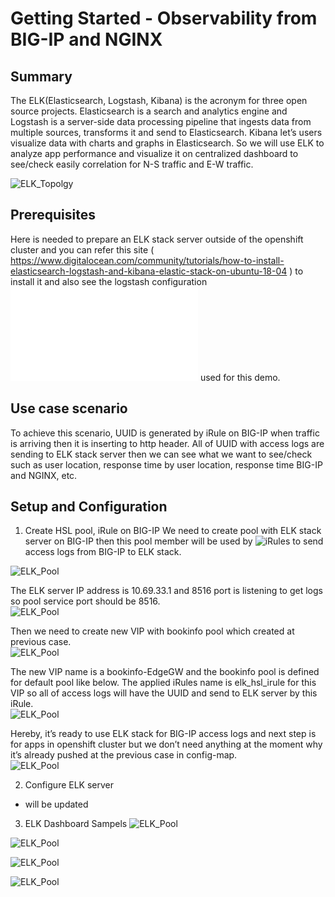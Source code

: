 # Getting Started - Observability from BIG-IP and NGINX
## Summary
The ELK(Elasticsearch, Logstash, Kibana) is the acronym for three open source projects. 
Elasticsearch is a search and analytics engine and Logstash is a server-side data processing pipeline that ingests data from multiple sources, transforms it and send to Elasticsearch.
Kibana let’s users visualize data with charts and graphs in Elasticsearch.
So we will use ELK to analyze app performance and visualize it on centralized dashboard to see/check easily correlation for N-S traffic and E-W traffic.<br>

![ELK_Topolgy](images/elk_topology.png)<br>


## Prerequisites
Here is needed to prepare an ELK stack server outside of the openshift cluster and you can refer this site ( https://www.digitalocean.com/community/tutorials/how-to-install-elasticsearch-logstash-and-kibana-elastic-stack-on-ubuntu-18-04 ) to install it and also see the logstash configuration ![file](./logstash.conf) used for this demo.


## Use case scenario
To achieve this scenario, UUID is generated by iRule on BIG-IP when traffic is arriving then it is inserting to http header. All of UUID with access logs are sending to ELK stack server then we can see what we want to see/check such as user location, response time by user location, response time BIG-IP and NGINX, etc.


## Setup and Configuration

1. Create HSL pool, iRule on BIG-IP
 We need to create pool with ELK stack server on BIG-IP then this pool member will be used by ![iRules](./iRules) to send access logs from BIG-IP to ELK stack.<br>
 
![ELK_Pool](images/elk_pool.png)
 
 The ELK server IP address is 10.69.33.1 and 8516 port is listening to get logs so pool service port should be 8516.<br>
![ELK_Pool](images/elk_pool_member.png)

 Then we need to create new VIP with bookinfo pool which created at previous case.<br>
![ELK_Pool](images/elk_vip.png)

 The new VIP name is a bookinfo-EdgeGW and the bookinfo pool is defined for default pool like below. The applied iRules name is elk_hsl_irule for this VIP so all of access logs will have the UUID and send to ELK server by this iRule.<br>
![ELK_Pool](images/elk_default_pool.png)

 Hereby, it’s ready to use ELK stack for BIG-IP access logs and next step is for apps in openshift cluster but we don’t need anything at the moment why it’s already pushed at the previous case in config-map.<br>
![ELK_Pool](images/elk_log.png)

2. Configure ELK server
 - will be updated


3. ELK Dashboard Sampels
![ELK_Pool](images/elk_map.png)


![ELK_Pool](images/elk_bigip.png)


![ELK_Pool](images/elk_response.png)


![ELK_Pool](images/elk_dot.png)




